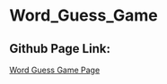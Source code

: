 # Word_Guess_Game

## Github Page Link:
[Word Guess Game Page](https://mekken.github.io/Word_Guess_Game/)